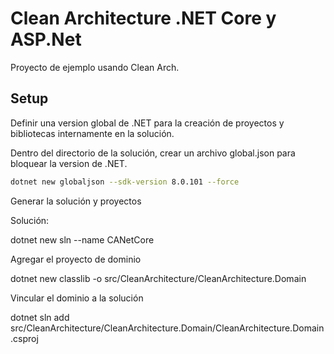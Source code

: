 # Clean Architecture .NET Core y ASP.Net

Proyecto de ejemplo usando Clean Arch.

## Setup

Definir una version global de .NET para la creación de proyectos y bibliotecas internamente en la solución.

Dentro del directorio de la solución, crear un archivo global.json para bloquear la version de .NET.

```bash
dotnet new globaljson --sdk-version 8.0.101 --force
```

Generar la solución y proyectos

Solución:

dotnet new sln --name CANetCore

Agregar el proyecto de dominio

dotnet new classlib -o src/CleanArchitecture/CleanArchitecture.Domain

Vincular el dominio a la solución

dotnet sln add src/CleanArchitecture/CleanArchitecture.Domain/CleanArchitecture.Domain.csproj
